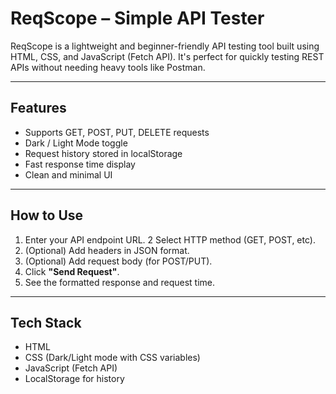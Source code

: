 #  ReqScope – Simple API Tester

ReqScope is a lightweight and beginner-friendly API testing tool built using HTML, CSS, and JavaScript (Fetch API). It's perfect for quickly testing REST APIs without needing heavy tools like Postman.

---

##  Features

-   Supports GET, POST, PUT, DELETE requests
-  Dark / Light Mode toggle
- Request history stored in localStorage
-  Fast response time display
-   Clean and minimal UI

---

##  How to Use

1. Enter your API endpoint URL.
2 Select HTTP method (GET, POST, etc).
3.  (Optional) Add headers in JSON format.
4. (Optional) Add request body (for POST/PUT).
5. Click **"Send Request"**.
6.  See the formatted response and request time.

---

##  Tech Stack

- HTML
-  CSS (Dark/Light mode with CSS variables)
-  JavaScript (Fetch API)
- LocalStorage for history

